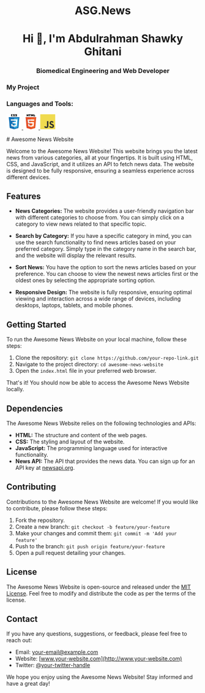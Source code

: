 <h1 align="center">ASG.News</h1>
<h1 align="center">Hi 👋, I'm Abdulrahman Shawky Ghitani</h1>
<h3 align="center">Biomedical Engineering and Web Developer</h3>

<h3 align="left">My Project</h3>
<p align="left">
</p>

<h3 align="left">Languages and Tools:</h3>
<p align="left"> <a href="https://www.w3schools.com/css/" target="_blank" rel="noreferrer"> <img src="https://raw.githubusercontent.com/devicons/devicon/master/icons/css3/css3-original-wordmark.svg" alt="css3" width="40" height="40"/> </a> <a href="https://www.w3.org/html/" target="_blank" rel="noreferrer"> <img src="https://raw.githubusercontent.com/devicons/devicon/master/icons/html5/html5-original-wordmark.svg" alt="html5" width="40" height="40"/> </a> <a href="https://developer.mozilla.org/en-US/docs/Web/JavaScript" target="_blank" rel="noreferrer"> <img src="https://raw.githubusercontent.com/devicons/devicon/master/icons/javascript/javascript-original.svg" alt="javascript" width="40" height="40"/> </a> </p>
# Awesome News Website

Welcome to the Awesome News Website! This website brings you the latest news from various categories, all at your fingertips. It is built using HTML, CSS, and JavaScript, and it utilizes an API to fetch news data. The website is designed to be fully responsive, ensuring a seamless experience across different devices.

## Features

- **News Categories:** The website provides a user-friendly navigation bar with different categories to choose from. You can simply click on a category to view news related to that specific topic.

- **Search by Category:** If you have a specific category in mind, you can use the search functionality to find news articles based on your preferred category. Simply type in the category name in the search bar, and the website will display the relevant results.

- **Sort News:** You have the option to sort the news articles based on your preference. You can choose to view the newest news articles first or the oldest ones by selecting the appropriate sorting option.

- **Responsive Design:** The website is fully responsive, ensuring optimal viewing and interaction across a wide range of devices, including desktops, laptops, tablets, and mobile phones.

## Getting Started

To run the Awesome News Website on your local machine, follow these steps:

1. Clone the repository: `git clone https://github.com/your-repo-link.git`
2. Navigate to the project directory: `cd awesome-news-website`
3. Open the `index.html` file in your preferred web browser.

That's it! You should now be able to access the Awesome News Website locally.

## Dependencies

The Awesome News Website relies on the following technologies and APIs:

- **HTML:** The structure and content of the web pages.
- **CSS:** The styling and layout of the website.
- **JavaScript:** The programming language used for interactive functionality.
- **News API:** The API that provides the news data. You can sign up for an API key at [newsapi.org](https://newsapi.org/).

## Contributing

Contributions to the Awesome News Website are welcome! If you would like to contribute, please follow these steps:

1. Fork the repository.
2. Create a new branch: `git checkout -b feature/your-feature`
3. Make your changes and commit them: `git commit -m 'Add your feature'`
4. Push to the branch: `git push origin feature/your-feature`
5. Open a pull request detailing your changes.

## License

The Awesome News Website is open-source and released under the [MIT License](https://opensource.org/licenses/MIT). Feel free to modify and distribute the code as per the terms of the license.

## Contact

If you have any questions, suggestions, or feedback, please feel free to reach out:

- Email: your-email@example.com
- Website: [www.your-website.com](http://www.your-website.com)
- Twitter: [@your-twitter-handle](https://twitter.com/your-twitter-handle)

We hope you enjoy using the Awesome News Website! Stay informed and have a great day!
